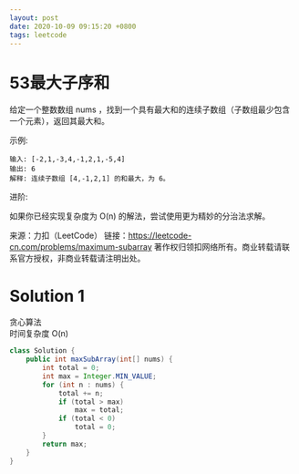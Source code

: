 ```yaml
---
layout: post
date: 2020-10-09 09:15:20 +0800
tags: leetcode
---
```


# 53最大子序和

给定一个整数数组 nums ，找到一个具有最大和的连续子数组（子数组最少包含一个元素），返回其最大和。

示例:
```
输入: [-2,1,-3,4,-1,2,1,-5,4]
输出: 6
解释: 连续子数组 [4,-1,2,1] 的和最大，为 6。
```
进阶:

如果你已经实现复杂度为 O(n) 的解法，尝试使用更为精妙的分治法求解。

来源：力扣（LeetCode）
链接：https://leetcode-cn.com/problems/maximum-subarray
著作权归领扣网络所有。商业转载请联系官方授权，非商业转载请注明出处。

# Solution 1
贪心算法  
时间复杂度 O(n)  
``` java
class Solution {
    public int maxSubArray(int[] nums) {
        int total = 0;
        int max = Integer.MIN_VALUE;
        for (int n : nums) {
            total += n;
            if (total > max)
                max = total;
            if (total < 0)
                total = 0;
        }
        return max;
    }
}
```
